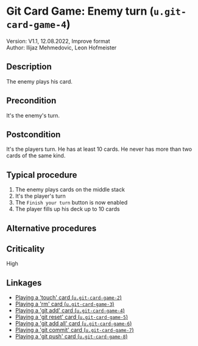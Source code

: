 # Git Card Game: Enemy turn (`u.git-card-game-4`)

Version: V1.1, 12.08.2022, Improve format \
Author: Ilijaz Mehmedovic, Leon Hofmeister

## Description

The enemy plays his card.

## Precondition

It's the enemy's turn.

## Postcondition

It's the players turn. He has at least 10 cards. He never has more than two cards of the same kind.

## Typical procedure

1. The enemy plays cards on the middle stack
2. It's the player's turn
3. The `Finish your turn` button is now enabled
4. The player fills up his deck up to 10 cards

## Alternative procedures

## Criticality

High

## Linkages

- [Playing a 'touch' card (`u.git-card-game-2`)](u-git-card-game-2-playing-a-touch-card.md)
- [Playing a 'rm' card (`u.git-card-game-3`)](u-git-card-game-3-playing-a-rm-card.md)
- [Playing a 'git add' card (`u.git-card-game-4`)](u-git-card-game-4-playing-a-git-add-card.md)
- [Playing a 'git reset' card (`u.git-card-game-5`)](u-git-card-game-5-playing-a-git-reset-card.md)
- [Playing a 'git add all' card (`u.git-card-game-6`)](u-git-card-game-6-playing-a-git-add-all-card.md)
- [Playing a 'git commit' card (`u.git-card-game-7`)](u-git-card-game-7-playing-a-git-commit-card.md)
- [Playing a 'git push' card (`u.git-card-game-8`)](u-git-card-game-8-playing-a-git-push-card.md)

